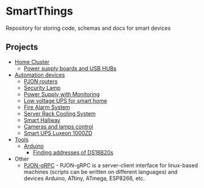 # SmartThings

Repository for storing code, schemas and docs for smart devices

## Projects

- [Home Cluster](home-cluster) 
  - [Power supply boards and USB HUBs](home-cluster/power-supply-usb-hubs)
- [Automation devices](automation-devices)
  - [PJON routers](automation-devices/pjon-routers)
  - [Security Lamp](automation-devices/security-lamp)
  - [Power Supply with Monitoring](automation-devices/ps-with-monitoring)
  - [Low voltage UPS for smart home](automation-devices/smart-low-voltage-ups)
  - [Fire Alarm System](automation-devices/fire-alarm)
  - [Server Rack Cooling System](automation-devices/server-rack-cooling)
  - [Smart Hallway](automation-devices/smart-hallway)
  - [Cameras and lamps control](automation-devices/cameras-lamps-control)
  - [Smart UPS Luxeon 1000ZD](automation-devices/smart-ups-luxeon)
- [Tools](tools)
  - [Arduino](tools/arduino)
    - [Finding addresses of DS18B20s](tools/arduino/ds18b20-find-addr)
- Other
  - [PJON-gRPC](https://github.com/Halytskyi/PJON-gRPC) - PJON-gRPC is a server-client interface for linux-based machines (scripts can be written on different languages) and devices Arduino, ATtiny, ATmega, ESP8266, etc.
